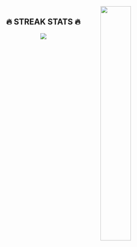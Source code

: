 

<div>
  <img align="right" width="40%" src="https://owlbertsio-resized.s3.amazonaws.com/Popper.psd.full.png">
</div>


<h2 align="center">🔥 STREAK STATS 🔥</h2>
<div align="center">
    <img src="https://github-readme-streak-stats.herokuapp.com?user=1QByte&theme=cobalt">
</div>
